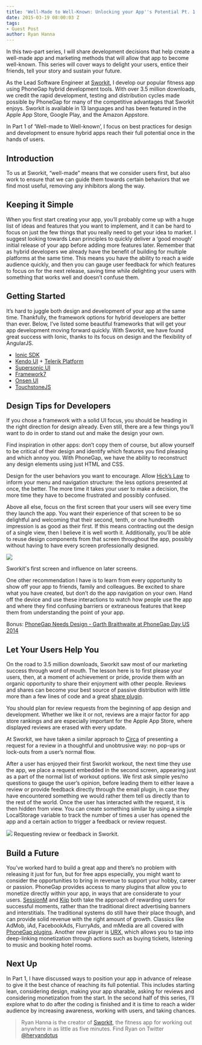 ```yaml
---
title: 'Well-Made to Well-Known: Unlocking your App''s Potential Pt. 1'
date: 2015-03-19 08:00:03 Z
tags:
- Guest Post
author: Ryan Hanna
---
```


In this two-part series, I will share development decisions that help create a well-made app and marketing methods that will allow that app to become well-known. This series will cover ways to delight your users, entice their friends, tell your story and sustain your future.

As the Lead Software Engineer at [Sworkit](http://sworkit.com/), I develop our popular fitness app using PhoneGap hybrid development tools. With over 3.5 million downloads, we credit the rapid development, testing and distribution cycles made possible by PhoneGap for many of the competitive advantages that Sworkit enjoys. Sworkit is available in 13 languages and has been featured in the Apple App Store, Google Play, and the Amazon Appstore.

In Part 1 of ‘Well-made to Well-known’, I focus on best practices for design and development to ensure hybrid apps reach their full potential once in the hands of users.

## Introduction

To us at Sworkit, “well-made” means that we consider users first, but also work to ensure that we can guide them towards certain behaviors that we find most useful, removing any inhibitors along the way.

## Keeping it Simple

When you first start creating your app, you’ll probably come up with a huge list of ideas and features that you want to implement, and it can be hard to focus on just the few things that you really need to get your idea to market. I suggest looking towards Lean principles to quickly deliver a ‘good enough’ initial release of your app before adding more features later. Remember that as hybrid developers we already have the benefit of building for multiple platforms at the same time. This means you have the ability to reach a wide audience quickly, and then you can gauge user feedback for which features to focus on for the next release, saving time while delighting your users with something that works well and doesn’t confuse them.

## Getting Started

It’s hard to juggle both design and development of your app at the same time. Thankfully, the framework options for hybrid developers are better than ever. Below, I’ve listed some beautiful frameworks that will get your app development moving forward quickly. With Sworkit, we have found great success with Ionic, thanks to its focus on design and the flexibility of AngularJS.

- [Ionic SDK](http://ionicframework.com)
- [Kendo UI](http://www.telerik.com/kendo-ui) + [Telerik Platform](http://www.telerik.com)
- [Supersonic UI](http://www.appgyver.com/supersonic/ui)
- [Framework7](http://www.idangero.us/framework7/)
- [Onsen UI](http://onsen.io)
- [TouchstoneJS](http://touchstonejs.io/)

## Design Tips for Developers

If you chose a framework with a solid UI focus, you should be heading in the right direction for design already. Even still, there are a few things you’ll want to do in order to stand out and make the design your own.

Find inspiration in other apps: don’t copy them of course, but allow yourself to be critical of their design and identify which features you find pleasing and which annoy you. With PhoneGap, we have the ability to reconstruct any design elements using just HTML and CSS.

Design for the user behaviors you want to encourage. Allow [Hick’s Law](http://en.wikipedia.org/wiki/Hick%27s_law) to inform your menu and navigation structure: the less options presented at once, the better. The more time it takes your user to make a decision, the more time they have to become frustrated and possibly confused.

Above all else, focus on the first screen that your users will see every time they launch the app. You want their experience of that screen to be so delightful and welcoming that their second, tenth, or one hundredth impression is as good as their first. If this means contracting out the design of a single view, then I believe it is well worth it. Additionally, you’ll be able to reuse design components from that screen throughout the app, possibly without having to have every screen professionally designed.

![](/blog/uploads/2015-03/Sworkit-images.png)

Sworkit's first screen and influence on later screens.

One other recommendation I have is to learn from every opportunity to show off your app to friends, family and colleagues. Be excited to share what you have created, but don’t do the app navigation on your own. Hand off the device and use these interactions to watch how people use the app and where they find confusing barriers or extraneous features that keep them from understanding the point of your app.

Bonus: [PhoneGap Needs Design - Garth Braithwaite at PhoneGap Day US 2014](http://phonegap.com/blog/2015/01/12/phonegap-day-us-2014-phonegap-needs-design/)

## Let Your Users Help You

On the road to 3.5 million downloads, Sworkit saw most of our marketing success through word of mouth. The lesson here is to first please your users, then, at a moment of achievement or pride, provide them with an organic opportunity to share their enjoyment with other people. Reviews and shares can become your best source of passive distribution with little more than a few lines of code and a great [share plugin](https://github.com/EddyVerbruggen/SocialSharing-PhoneGap-Plugin).

You should plan for review requests from the beginning of app design and development. Whether we like it or not, reviews are a major factor for app store rankings and are especially important for the Apple App Store, where displayed reviews are erased with every update.

At Sworkit, we have taken a similar approach to [Circa](https://medium.com/circa/the-right-way-to-ask-users-to-review-your-app-9a32fd604fca) of presenting a request for a review in a thoughtful and unobtrusive way: no pop-ups or lock-outs from a user’s normal flow.

After a user has enjoyed their first Sworkit workout, the next time they use the app, we place a request embedded in the second screen, appearing just as a part of the normal list of workout options. We first ask simple yes/no questions to gauge the user’s opinion, before leading them to either leave a review or provide feedback directly through the email plugin, in case they have encountered something we would rather them tell us directly than to the rest of the world. Once the user has interacted with the request, it is then hidden from view. You can create something similar by using a simple LocalStorage variable to track the number of times a user has opened the app and a certain action to trigger a feedback or review request.

![](/blog/uploads/2015-03/review-request-sworkit.png)
Requesting review or feedback in Sworkit.

## Build a Future

You’ve worked hard to build a great app and there’s no problem with releasing it just for fun, but for free apps especially, you might want to consider the opportunities to bring in revenue to support your hobby, career or passion. PhoneGap provides access to many plugins that allow you to monetize directly within your app, in ways that are considerate to your users. [SessionM](https://github.com/sessionm/phonegap-plugin) and [Kiip](https://github.com/kiip/phonegap-plugin) both take the approach of rewarding users for successful moments, rather than the traditional direct advertising banners and interstitials. The traditional systems do still have their place though, and can provide solid revenue with the right amount of growth. Classics like AdMob, iAd, FacebookAds, FlurryAds, and mMedia are all covered with [PhoneGap plugins](https://github.com/floatinghotpot/cordova-admob-pro). Another new player is [URX](http://urx.com/), which allows you to tap into deep-linking monetization through actions such as buying tickets, listening to music and booking hotel rooms.

## Next Up

In Part 1, I have discussed ways to position your app in advance of release to give it the best chance of reaching its full potential. This includes starting lean, considering design, making your app sharable, asking for reviews and considering monetization from the start. In the second half of this series, I’ll explore what to do after the coding is finished and it is time to reach a wider audience by increasing awareness, working with users, and taking chances.

> Ryan Hanna is the creator of [Sworkit](http://sworkit.com/), the fitness app for working out anywhere in as little as five minutes. Find Ryan on Twitter [@heryandotus](https://twitter.com/heryandotus)
